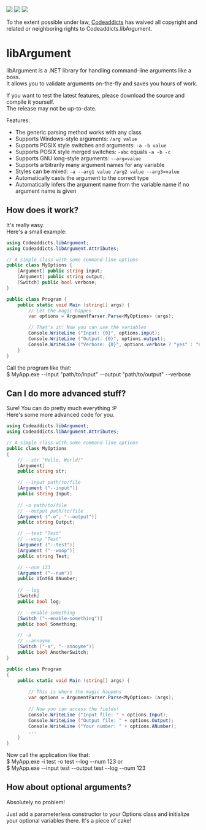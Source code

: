 [![](https://img.shields.io/nuget/v/Codeaddicts.libArgument.svg)](https://www.nuget.org/packages/Codeaddicts.libArgument)
[![](https://img.shields.io/github/license/codeaddicts/libargument.svg)](https://creativecommons.org/publicdomain/zero/1.0/)
[![](https://img.shields.io/github/issues/codeaddicts/libargument.svg)](https://github.com/codeaddicts/libArgument/issues)

To the extent possible under law, [Codeaddicts](https://github.com/codeaddicts) has waived all copyright and related or neighboring rights to Codeaddicts.libArgument.

# libArgument
libArgument is a .NET library for handling command-line arguments like a boss.  
It allows you to validate arguments on-the-fly and saves you hours of work.

If you want to test the latest features, please download the source and compile it yourself.  
The release may not be up-to-date.

Features:

* The generic parsing method works with any class
* Supports Windows-style arguments: `/arg value`
* Supports POSIX style switches and arguments: `-a -b value`
* Supports POSIX style merged switches: `-abc` equals `-a -b -c`
* Supports GNU long-style arguments: `--arg=value`
* Supports arbitrarily many argument names for any variable
* Styles can be mixed: `-a --arg1 value /arg2 value --arg3=value`
* Automatically casts the argument to the correct type
* Automatically infers the argument name from the variable name if no argument name is given

## How does it work?
It's really easy.  
Here's a small example:

```cs
using Codeaddicts.libArgument;
using Codeaddicts.libArgument.Attributes;

// A simple class with some command-line options
public class MyOptions {
	[Argument] public string input;
	[Argument] public string output;
	[Switch] public bool verbose;
}

public class Program {
	public static void Main (string[] args) {
		// Let the magic happen
		var options = ArgumentParser.Parse<MyOptions> (args);

		// That's it! Now you can use the variables
		Console.WriteLine ("Input: {0}", options.input);
		Console.WriteLine ("Output: {0}", options.output);
		Console.WriteLine ("Verbose: {0}", options.verbose ? "yes" : "no");
	}
}
```

Call the program like that:  
$ MyApp.exe --input "path/to/input" --output "path/to/output" --verbose

## Can I do more advanced stuff?
Sure! You can do pretty much everything :P  
Here's some more advanced code for you.

```cs
using Codeaddicts.libArgument;
using Codeaddicts.libArgument.Attributes;

// A simple class with some command-line options
public class MyOptions
{
	// --str "Hello, World!"
	[Argument]
	public string str;

    // --input path/to/file
	[Argument ("--input")]
	public string Input;
    
    // -o path/to/file
    // --output path/to/file
    [Argument ("-o", "--output")]
    public string Output;

    // --test "Test"
    // --woop "Test"
    [Argument ("--test")]
    [Argument ("--woop")]
    public string Test;

    // --num 123
    [Argument ("--num")]
    public UInt64 ANumber;
    
    // --log
    [Switch]
    public bool log;

    // --enable-something
    [Switch ("--enable-something")]
    public bool Something;

    // -a
    // --annoyme
    [Switch ("-a", "--annoyme")]
    public bool AnotherSwitch;
}

public class Program
{
	public static void Main (string[] args) {
    	
        // This is where the magic happens
        var options = ArgumentParser.Parse<MyOptions> (args);
        
        // Now you can access the fields!
        Console.WriteLine ("Input file: " + options.Input);
        Console.WriteLine ("Output file: " + options.Output);
        Console.WriteLine ("Your number: " + options.ANumber);
        ...
    }
}
```

Now call the application like that:  
$ MyApp.exe -i test -o test --log --num 123 or  
$ MyApp.exe --input test --output test --log --num 123

## How about optional arguments?
Absolutely no problem!

Just add a parameterless constructor to your Options class and initialize  
your optional variables there. It's a piece of cake!

